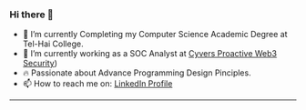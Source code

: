 ### Hi there 👋

- 🔭 I’m currently Completing my Computer Science Academic Degree at Tel-Hai College.
- 🌱 I’m currently working as a SOC Analyst at [Cyvers Proactive Web3 Security](https://cyvers.ai/))
- 🔥 Passionate about Advance Programming Design Pinciples.
- 📫 How to reach me on: [LinkedIn Profile](https://www.linkedin.com/in/yaniv-simmer/)
---
